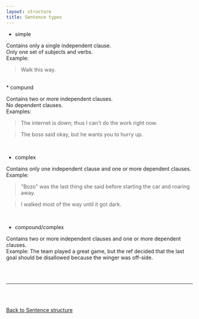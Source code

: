 ```yaml
---
layout: structure
title: Sentence types
---
```



* simple

Contains only a single independent clause.  
Only one set of subjects and verbs.  
Example: 
>Walk this way.  

<br/>
* compund

Contains two or more independent clauses.  
No dependent clauses.  
Examples:  
>The internet is down; thus I can't do the work right now.  

>The boss said okay, but he wants you to hurry up.  

<br/>  

* complex

Contains only one independent clause and one or more dependent clauses.  
Example:  
>"Bozo" was the last thing she said before starting the car and roaring away.  

>I walked most of the way until it got dark.  

<br/>  

* compound/complex  

Contains two or more independent clauses and one or more dependent clauses.  
Example: The team played a great game, but the ref decided that the last goal should be disallowed because the winger was off-side.


<br/>
<br/>

---

<br/>
<br/>

[Back to Sentence structure]({{site.baseurl}}/structures/sentence-structure)
